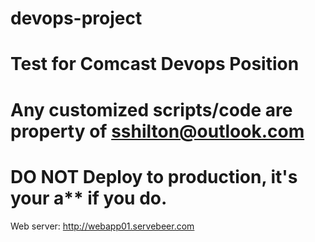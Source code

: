 # devops-project
# Test for Comcast Devops Position
# Any customized scripts/code are property of sshilton@outlook.com
# DO NOT Deploy to production, it's your a** if you do.

Web server: http://webapp01.servebeer.com
